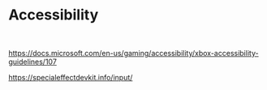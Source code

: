 # Accessibility

&nbsp;

https://docs.microsoft.com/en-us/gaming/accessibility/xbox-accessibility-guidelines/107

https://specialeffectdevkit.info/input/
